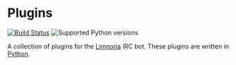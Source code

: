 # Plugins

[![Build Status](https://travis-ci.org/Alcheri/Plugins.svg?branch=master)](https://travis-ci.org/Alcheri/Plugins)
![Supported Python versions](https://img.shields.io/badge/python-2.7%2C%203.4%2C%203.5%2C%203.6-blue.svg)

A collection of plugins for the [Limnoria](https://github.com/ProgVal/Limnoria) IRC bot.
These plugins are written in [Python](https://www.python.org/).
